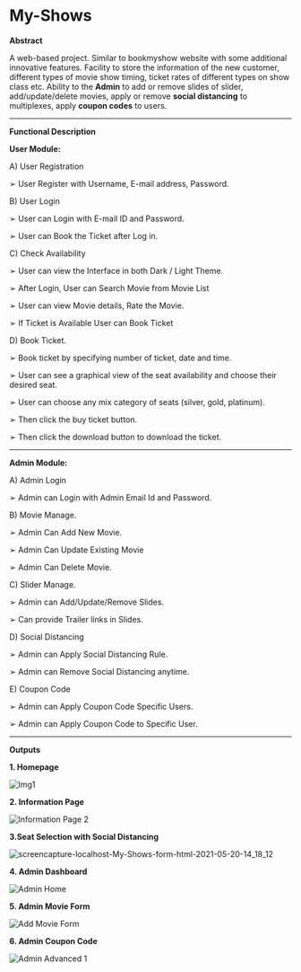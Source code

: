 # My-Shows

**Abstract**

A web-based project. Similar to bookmyshow website with some additional innovative features.
Facility to store the information of the new customer, different types of movie show timing, ticket rates of different types on show class etc.
Ability to the **Admin** to add or remove slides of slider, add/update/delete movies, apply or remove **social distancing** to multiplexes, apply **coupon codes** to users.


-------------------------------------------------------------------------------------------------------------------------------------------------------------------

**Functional Description**


****User Module:****

A) User Registration

➢ User Register with Username, E-mail address, Password.

B) User Login

➢ User can Login with E-mail ID and Password.

➢ User can Book the Ticket after Log in.

C) Check Availability

➢ User can view the Interface in both Dark / Light Theme.

➢ After Login, User can Search Movie from Movie List

➢ User can view Movie details, Rate the Movie.

➢ If Ticket is Available User can Book Ticket

D) Book Ticket.

➢ Book ticket by specifying number of ticket, date and time.

➢ User can see a graphical view of the seat availability and choose their desired seat.

➢ User can choose any mix category of seats (silver, gold, platinum).

➢ Then click the buy ticket button.

➢ Then click the download button to download the ticket. 


-------------------------------------------------------------------------


**Admin Module:**

A) Admin Login

➢ Admin can Login with Admin Email Id and Password.


B) Movie Manage.

➢ Admin Can Add New Movie.

➢ Admin Can Update Existing Movie

➢ Admin Can Delete Movie.


C) Slider Manage.

➢ Admin can Add/Update/Remove Slides.

➢ Can provide Trailer links in Slides.



D) Social Distancing

➢ Admin can Apply Social Distancing Rule.

➢ Admin can Remove Social Distancing anytime.


E) Coupon Code

➢ Admin can Apply Coupon Code Specific Users.

➢ Admin can Apply Coupon Code to Specific User.


-----------------------------------------------------------------------------------------------------------------------------------------

**Outputs**

**1. Homepage**

![Img1](https://github.com/Matin3230/My-Shows/assets/85051013/aaff674f-423a-45b6-8174-c2eee587e45c)


**2. Information Page**

![Information Page 2](https://github.com/Matin3230/My-Shows/assets/85051013/5dd0bb04-69ec-4d8c-8f95-3008b1794cdd)

**3.Seat Selection with Social Distancing**

![screencapture-localhost-My-Shows-form-html-2021-05-20-14_18_12](https://github.com/Matin3230/My-Shows/assets/85051013/a45c69da-0dd6-42a1-b825-c56538ffe684)

**4. Admin Dashboard**

![Admin Home](https://github.com/Matin3230/My-Shows/assets/85051013/48c519b7-5c71-4ce2-bd7a-4a52b6f6b950)

**5. Admin Movie Form**

![Add Movie Form](https://github.com/Matin3230/My-Shows/assets/85051013/c857da71-06c6-4af1-b6ad-42b599286e1c)


**6. Admin Coupon Code**

![Admin Advanced 1](https://github.com/Matin3230/My-Shows/assets/85051013/14a42aa9-7415-4a64-bd81-7d5acb0b49fa)
